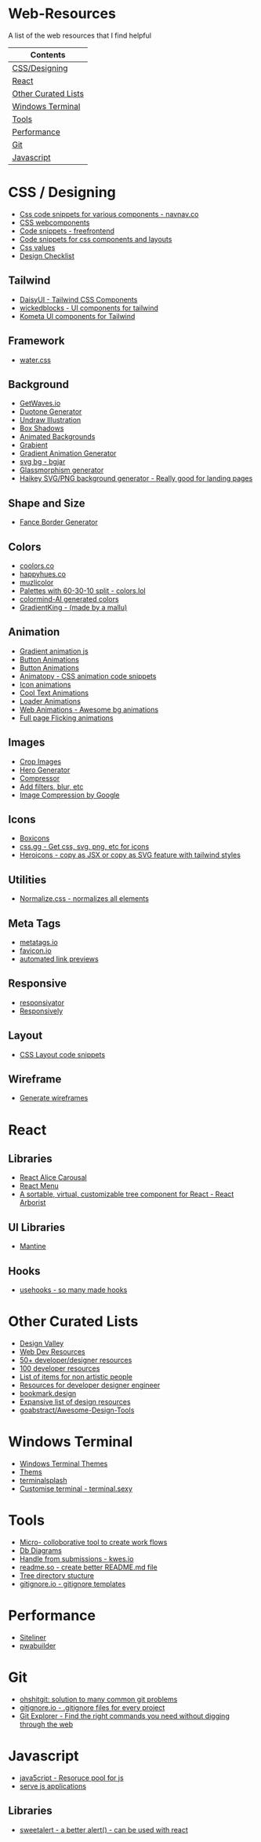 # Web-Resources
A list of the web resources that I find helpful

| Contents                                    |
|---------------------------------------------|
| [CSS/Designing](#css-/-designing)           |
| [React](#react)                             |
| [Other Curated Lists](#other-curated-lists) |
| [Windows Terminal](#windows-terminal)       |
| [Tools](#tools)                             |
| [Performance](#performance)                 |
| [Git](#git)                                 |
| [Javascript](#javascript)                   |


# CSS / Designing
- [Css code snippets for various components - navnav.co](https://navnav.co)
- [CSS webcomponents](https://csslab.app/)
- [Code snippets - freefrontend](https://freefrontend.com/)
- [Code snippets for css components and layouts](https://csslayout.io/)
- [Css values](https://cssvalues.com)
- [Design Checklist](https://www.checklist.design/)


## Tailwind
- [DaisyUI - Tailwind CSS Components](https://daisyui.com/)
- [wickedblocks - UI components for tailwind](https://blocks.wickedtemplates.com/)
- [Kometa UI components for Tailwind](https://kitwind.io/products/kometa/components)

## Framework
- [water.css](https://github.com/kognise/water.css)

## Background
- [GetWaves.io](https://getwaves.io/)
- [Duotone Generator](https://cssduotone.com/)
- [Undraw Illustration](https://undraw.co/illustrations)
- [Box Shadows](https://boxshadows.com/)
- [Animated Backgrounds](https://wweb.dev/resources/animated-css-background-generator)
- [Grabient](https://www.grabient.com/)
- [Gradient Animation Generator](https://www.gradient-animator.com/)
- [svg bg - bgjar](https://bgjar.com/)
- [Glassmorphism generator](https://ui.glass/generator/)
- [Haikey SVG/PNG background generator - Really good for landing pages](https://haikei.app/generators/)

## Shape and Size
- [Fance Border Generator](https://9elements.github.io/fancy-border-radius/full-control.html)

## Colors
- [coolors.co](https://coolors.co/)
- [happyhues.co](https://www.happyhues.co/)
- [muzlicolor](https://colors.muz.li/)
- [Palettes with 60-30-10 split - colors.lol](https://colors.lol/)
- [colormind-AI generated colors](http://colormind.io/)
- [GradientKing - (made by a mallu)](https://gradient-king.vercel.app/)

## Animation
- [Gradient animation js](https://sarcadass.github.io/granim.js/)
- [Button Animations](https://emilkowalski.github.io/css-effects-snippets/)
- [Button Animations](https://www.csswand.dev/)
- [Animatopy - CSS animation code snippets](https://sarthology.github.io/Animatopy/)
- [Icon animations](https://bitshadow.github.io/iconate/)
- [Cool Text Animations](https://tobiasahlin.com/moving-letters/)
- [Loader Animations](https://tobiasahlin.com/spinkit/)
- [Web Animations - Awesome bg animations](https://github.com/web-animations/web-animations-js)
- [Full page Flicking animations](https://github.com/naver/egjs-flicking)

## Images
- [Crop Images](https://croppola.com/)
- [Hero Generator](https://hero-generator.netlify.app/)
- [Compressor](https://compressor.io/)
- [Add filters, blur, etc](https://www.cssfilters.co/)
- [Image Compression by Google](https://squoosh.app/)

## Icons
- [Boxicons](https://boxicons.com/)
- [css.gg - Get css, svg, png, etc for icons](https://css.gg/)
- [Heroicons - copy as JSX or copy as SVG feature with tailwind styles](https://heroicons.dev/)

## Utilities
- [Normalize.css - normalizes all elements](https://github.com/necolas/normalize.css/blob/master/normalize.css)


## Meta Tags
- [metatags.io](https://metatags.io/)
- [favicon.io](https://favicon.io/)
- [automated link previews](https://www.mugshotbot.com/)

## Responsive
- [responsivator](http://www.responsinator.com/)
- [Responsively](https://responsively.app/)

## Layout

- [CSS Layout code snippets](https://csslayout.io/patterns)

## Wireframe
- [Generate wireframes](https://octopus.do/)

# React

## Libraries
- [React Alice Carousal](https://github.com/maxmarinich/react-alice-carousel)
- [React Menu](https://react-popup.elazizi.com/react-menu)
- [A sortable, virtual, customizable tree component for React - React Arborist](https://github.com/brimdata/react-arborist)

## UI Libraries
- [Mantine](https://mantine.dev/)

## Hooks
- [usehooks - so many made hooks](https://usehooks.com/)

# Other Curated Lists
- [Design Valley](https://www.designvalley.club/)
- [Web Dev Resources](https://webdevresources.info/css)
- [50+ developer/designer resources](https://dev.to/davidepacilio/50-free-tools-and-resources-to-create-awesome-user-interfaces-1c1b#illustrations)
- [100 developer resources](https://dev.to/vaibhavkhulbe/100-websites-to-bookmark-for-your-next-dev-web-project-2ece)
- [List of items for non artistic people](https://nodesign.dev/)
- [Resources for developer designer engineer](https://dev.to/hasone/unlimited-resources-for-developer-designer-engineer-4b1n#online-design-tools)
- [bookmark.design](https://www.bookmarks.design/)
- [Expansive list of design resources](https://orchomenos.github.io/Design-resources/#0)
- [goabstract/Awesome-Design-Tools](https://github.com/goabstract/Awesome-Design-Tools)


# Windows Terminal
- [Windows Terminal Themes](https://atomcorp.github.io/themes/)
- [Thems](https://github.com/rjcarneiro/windows-terminals)
- [terminalsplash](https://terminalsplash.com/)
- [Customise terminal - terminal.sexy](https://terminal.sexy/)

# Tools

- [Micro- colloborative tool to create work flows](https://miro.com/)
- [Db Diagrams](https://dbdiagram.io/home/)
- [Handle from submissions - kwes.io](https://kwes.io/)
- [readme.so - create better README.md file](https://readme.so/)
- [Tree directory stucture](https://tree.nathanfriend.io/?s=(%27options!(%27fancy!true~fullPath!false~trailingSlash!true~rootDot!false)~*(%27*%27%27)~version!%271%27)*source!%01*)
- [gitignore.io - gitignore templates](https://www.toptal.com/developers/gitignore)

# Performance

- [Siteliner](https://www.siteliner.com)
- [pwabuilder](https://www.pwabuilder.com)

# Git

- [ohshitgit: solution to many common git problems](https://ohshitgit.com/)
- [gitignore.io - .gitignore files for every project](https://www.toptal.com/developers/gitignore)
- [Git Explorer - Find the right commands you need without digging through the web](https://gitexplorer.com/)

# Javascript

- [java5cript - Resoruce pool for js](https://www.java5cript.com/)
- [serve js applications](https://www.npmjs.com/package/serve)

## Libraries

- [sweetalert - a better alert() - can be used with react](https://soundcloud.com/tido-kang/inevitability-tido-kang)
